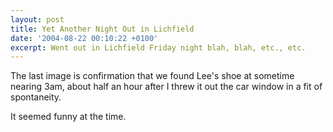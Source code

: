 ```yaml
---
layout: post
title: Yet Another Night Out in Lichfield
date: '2004-08-22 00:10:22 +0100'
excerpt: Went out in Lichfield Friday night blah, blah, etc., etc.
---
```

The last image is confirmation that we found Lee's shoe at sometime nearing 3am, about half an hour after I threw it out the car window in a fit of spontaneity.

It seemed funny at the time.